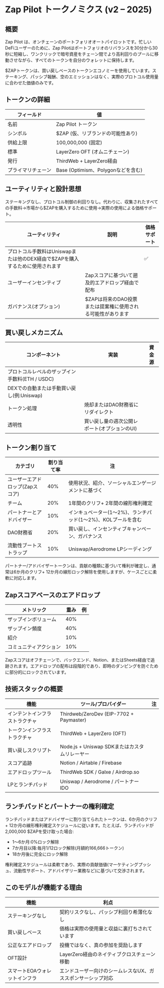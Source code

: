 # Zap Pilot トークノミクス (v2 – 2025)

## 概要

Zap Pilot は、オンチェーンのポートフォリオオートパイロットです。忙しいDeFiユーザーのために、Zap
Pilotはポートフォリオのリバランスを30分から30秒に短縮し、ワンクリックで暗号資産をチェーン間でより高利回りのプールに移動させながら、すべてのトークンを自分のウォレットに保持します。

$ZAPトークンは、買い戻しベースのトークンエコノミーを使用しています。ステーキング、パッシブ報酬、空のエミッションはなく、実際のプロトコル使用量に合わせた価値のみです。

## トークンの詳細

| フィールド         | 値                                 |
| ------------------ | ---------------------------------- |
| 名前               | Zap Pilot トークン                 |
| シンボル           | $ZAP (仮、リブランドの可能性あり)  |
| 供給上限           | 100,000,000 (固定)                 |
| 標準               | LayerZero OFT (オムニチェーン)     |
| 発行               | ThirdWeb + LayerZero経由           |
| プライマリチェーン | Base (Optimism、Polygonなどを含む) |

## ユーティリティと設計思想

ステーキングなし、プロトコル制御の利回りなし。代わりに、収集されたすべての手数料→市場から$ZAPを購入するために使用→実際の使用による価格サポート。

| ユーティリティ                                                               | 説明                                                        | 価格サポート |
| ---------------------------------------------------------------------------- | ----------------------------------------------------------- | ------------ |
| プロトコル手数料はUniswapまたは他のDEX経由で$ZAPを購入するために使用されます |                                                             | ✅           |
| ユーザーインセンティブ                                                       | Zapスコアに基づいて遡及的エアドロップ経由で配布             |              |
| ガバナンス(オプション)                                                       | $ZAPは将来のDAO投票または提案権に使用される可能性があります |              |

## 買い戻しメカニズム

| コンポーネント                                 | 実装                                         | 資金源 |
| ---------------------------------------------- | -------------------------------------------- | ------ |
| プロトコルレベルのザップイン手数料(ETH / USDC) |                                              |        |
| DEXでの自動または手動買い戻し(例:Uniswap)      |                                              |        |
| トークン処理                                   | 焼却またはDAO財務省にリダイレクト            |        |
| 透明性                                         | 買い戻し量の週次公開レポート(オプションのUI) |        |

## トークン割り当て

| カテゴリ                        | 割り当て率 | 注                                                            |
| ------------------------------- | ---------- | ------------------------------------------------------------- |
| ユーザーエアドロップ(Zapスコア) | 40%        | 使用状況、紹介、ソーシャルエンゲージメントに基づく            |
| チーム                          | 20%        | 1年間のクリフ+ 2年間の線形権利確定                            |
| パートナーとアドバイザー        | 10%        | インキュベーター(1〜2%)、ランチパッド(1〜2%)、KOLプールを含む |
| DAO財務省                       | 20%        | 買い戻し、インセンティブキャンペーン、ガバナンス              |
| 流動性ブートストラップ          | 10%        | Uniswap/Aerodrome LPシーディング                              |

パートナー/アドバイザートークンは、貢献の種類に基づいて権利が確定し、通常は6か月のクリフ+
12か月の線形ロック解除を使用しますが、ケースごとに柔軟に対応します。

## Zapスコアベースのエアドロップ

| メトリック             | 重み | 例  |
| ---------------------- | ---- | --- |
| ザップインボリューム   | 40%  |     |
| ザップイン頻度         | 40%  |     |
| 紹介                   | 10%  |     |
| コミュニティアクション | 10%  |     |

Zapスコアはオフチェーンで、バックエンド、Notion、またはSheets経由で追跡されます。エアドロップの配布は段階的であり、即時のダンピングを防ぐために部分的にロックされています。

## 技術スタックの概要

| 機能                           | ツール/プロバイダー                           | 注  |
| ------------------------------ | --------------------------------------------- | --- |
| インテントインフラストラクチャ | Thirdweb/ZeroDev (EIP-7702 + Paymaster)       |     |
| トークンインフラストラクチャ   | ThirdWeb + LayerZero (OFT)                    |     |
| 買い戻しスクリプト             | Node.js + Uniswap SDKまたはカスタムリレーヤー |     |
| スコア追跡                     | Notion / Airtable / Firebase                  |     |
| エアドロップツール             | ThirdWeb SDK / Galxe / Airdrop.so             |     |
| LPとランチパッド               | Uniswap / Aerodrome / パートナーIDO           |     |

## ランチパッドとパートナーの権利確定

ランチパッドまたはアドバイザーに割り当てられたトークンは、6か月のクリフ+
12か月の線形権利確定スケジュールに従います。たとえば、ランチパッドが2,000,000 $ZAPを受け取った場合:

- 1〜6か月:0%ロック解除
- 7か月目以降:毎月1/12ロック解除(月額約166,666トークン)
- 18か月後に完全にロック解除

権利確定スケジュールは柔軟であり、実際の貢献価値(マーケティングプッシュ、流動性サポート、アドバイザリー業務など)に基づいて交渉されます。

## このモデルが機能する理由

| 機能                          | 利点                                                         |
| ----------------------------- | ------------------------------------------------------------ |
| ステーキングなし              | 契約リスクなし、パッシブ利回り希薄化なし                     |
| 買い戻しベース                | 価格は実際の使用量と収益に裏打ちされています                 |
| 公正なエアドロップ            | 投機ではなく、真の参加を奨励します                           |
| OFT設計                       | LayerZero経由のネイティブクロスチェーン移動                  |
| スマートEOAウォレットインフラ | エンドユーザー向けのシームレスなUX、ガススポンサーシップ対応 |
